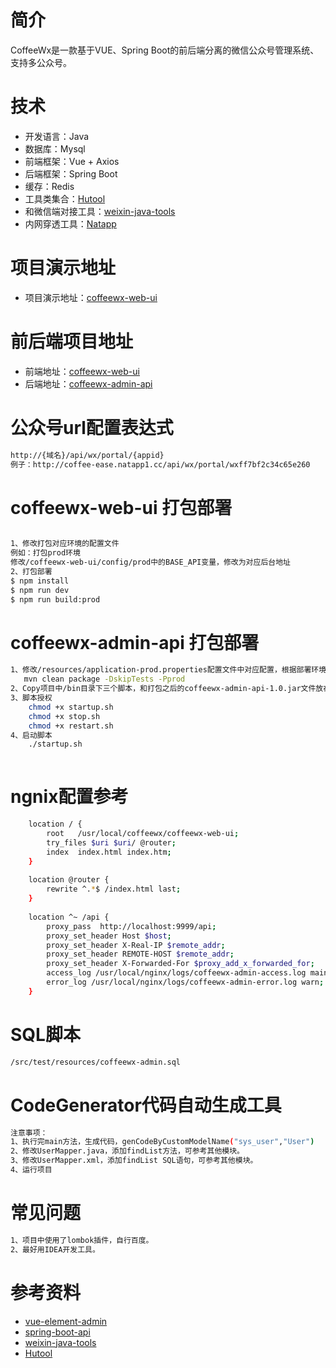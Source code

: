 # 简介
CoffeeWx是一款基于VUE、Spring Boot的前后端分离的微信公众号管理系统、支持多公众号。

# 技术
  - 开发语言：Java
  - 数据库：Mysql
  - 前端框架：Vue + Axios
  - 后端框架：Spring Boot
  - 缓存：Redis
  - 工具类集合：[Hutool](https://gitee.com/loolly/hutool)
  - 和微信端对接工具：[weixin-java-tools](https://gitee.com/binary/weixin-java-tools)
  - 内网穿透工具：[Natapp](https://natapp.cn)

# 项目演示地址
  - 项目演示地址：[coffeewx-web-ui](http://www.whjdz2012.cn/coffeewx-web-ui)

# 前后端项目地址
  - 前端地址：[coffeewx-web-ui](https://gitee.com/skysong/coffeewx-web-ui)
  - 后端地址：[coffeewx-admin-api](https://gitee.com/skysong/coffeewx-admin-api)


# 公众号url配置表达式
```sh
http://{域名}/api/wx/portal/{appid}
例子：http://coffee-ease.natapp1.cc/api/wx/portal/wxff7bf2c34c65e260
```

# coffeewx-web-ui 打包部署
```sh

1、修改打包对应环境的配置文件
例如：打包prod环境
修改/coffeewx-web-ui/config/prod中的BASE_API变量，修改为对应后台地址
2、打包部署
$ npm install
$ npm run dev
$ npm run build:prod
```

# coffeewx-admin-api 打包部署
```sh
1、修改/resources/application-prod.properties配置文件中对应配置，根据部署环境不同，切换配置文件
   mvn clean package -DskipTests -Pprod
2、Copy项目中/bin目录下三个脚本，和打包之后的coffeewx-admin-api-1.0.jar文件放在同一个目录
3、脚本授权
    chmod +x startup.sh
    chmod +x stop.sh
    chmod +x restart.sh
4、启动脚本
    ./startup.sh
    
```
# ngnix配置参考
```sh
    location / {
        root   /usr/local/coffeewx/coffeewx-web-ui;
        try_files $uri $uri/ @router;
        index  index.html index.htm;
    }
    
    location @router {
        rewrite ^.*$ /index.html last;
    }
    
    location ^~ /api {
        proxy_pass  http://localhost:9999/api;
        proxy_set_header Host $host;
        proxy_set_header X-Real-IP $remote_addr;
        proxy_set_header REMOTE-HOST $remote_addr;
        proxy_set_header X-Forwarded-For $proxy_add_x_forwarded_for;
        access_log /usr/local/nginx/logs/coffeewx-admin-access.log main;
        error_log /usr/local/nginx/logs/coffeewx-admin-error.log warn;
    }

```

# SQL脚本
```sh
/src/test/resources/coffeewx-admin.sql
```

# CodeGenerator代码自动生成工具
```sh
注意事项：
1、执行完main方法，生成代码，genCodeByCustomModelName("sys_user","User")
2、修改UserMapper.java，添加findList方法，可参考其他模块。
3、修改UserMapper.xml，添加findList SQL语句，可参考其他模块。
4、运行项目
```

# 常见问题
```sh
1、项目中使用了lombok插件，自行百度。
2、最好用IDEA开发工具。

```

# 参考资料
  - [vue-element-admin](https://gitee.com/mirrors/vue-element-admin)
  - [spring-boot-api](https://github.com/lihengming/spring-boot-api-project-seed)
  - [weixin-java-tools](https://gitee.com/binary/weixin-java-tools)
  - [Hutool](https://gitee.com/loolly/hutool)
